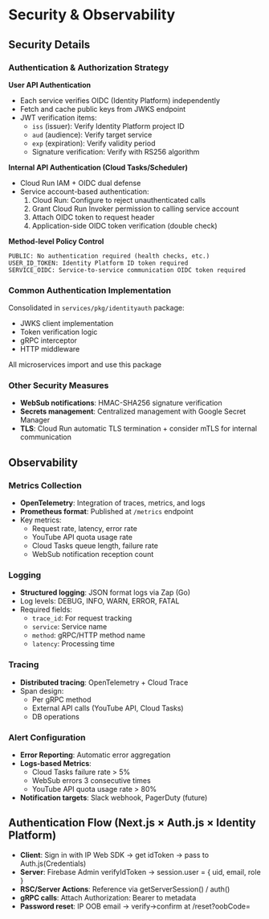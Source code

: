 # Security & Observability

## Security Details

### Authentication & Authorization Strategy

**User API Authentication**
- Each service verifies OIDC (Identity Platform) independently
- Fetch and cache public keys from JWKS endpoint
- JWT verification items:
  - `iss` (issuer): Verify Identity Platform project ID
  - `aud` (audience): Verify target service
  - `exp` (expiration): Verify validity period
  - Signature verification: Verify with RS256 algorithm

**Internal API Authentication (Cloud Tasks/Scheduler)**
- Cloud Run IAM + OIDC dual defense
- Service account-based authentication:
  1. Cloud Run: Configure to reject unauthenticated calls
  2. Grant Cloud Run Invoker permission to calling service account
  3. Attach OIDC token to request header
  4. Application-side OIDC token verification (double check)

**Method-level Policy Control**
```
PUBLIC: No authentication required (health checks, etc.)
USER_ID_TOKEN: Identity Platform ID token required
SERVICE_OIDC: Service-to-service communication OIDC token required
```

### Common Authentication Implementation

Consolidated in `services/pkg/identityauth` package:
- JWKS client implementation
- Token verification logic
- gRPC interceptor
- HTTP middleware

All microservices import and use this package

### Other Security Measures

- **WebSub notifications**: HMAC-SHA256 signature verification
- **Secrets management**: Centralized management with Google Secret Manager
- **TLS**: Cloud Run automatic TLS termination + consider mTLS for internal communication

## Observability

### Metrics Collection
- **OpenTelemetry**: Integration of traces, metrics, and logs
- **Prometheus format**: Published at `/metrics` endpoint
- Key metrics:
  - Request rate, latency, error rate
  - YouTube API quota usage rate
  - Cloud Tasks queue length, failure rate
  - WebSub notification reception count

### Logging
- **Structured logging**: JSON format logs via Zap (Go)
- Log levels: DEBUG, INFO, WARN, ERROR, FATAL
- Required fields:
  - `trace_id`: For request tracking
  - `service`: Service name
  - `method`: gRPC/HTTP method name
  - `latency`: Processing time

### Tracing
- **Distributed tracing**: OpenTelemetry + Cloud Trace
- Span design:
  - Per gRPC method
  - External API calls (YouTube API, Cloud Tasks)
  - DB operations

### Alert Configuration
- **Error Reporting**: Automatic error aggregation
- **Logs-based Metrics**: 
  - Cloud Tasks failure rate > 5%
  - WebSub errors 3 consecutive times
  - YouTube API quota usage rate > 80%
- **Notification targets**: Slack webhook, PagerDuty (future)

## Authentication Flow (Next.js × Auth.js × Identity Platform)

- **Client**: Sign in with IP Web SDK → get idToken → pass to Auth.js(Credentials)
- **Server**: Firebase Admin verifyIdToken → session.user = { uid, email, role }
- **RSC/Server Actions**: Reference via getServerSession() / auth()
- **gRPC calls**: Attach Authorization: Bearer <idToken> to metadata
- **Password reset**: IP OOB email → verify→confirm at /reset?oobCode=
